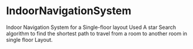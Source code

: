 # IndoorNavigationSystem
Indoor Navigation System for a Single-floor layout
Used A star Search algorithm to find the shortest path to travel from a room to another room in single floor Layout.  
